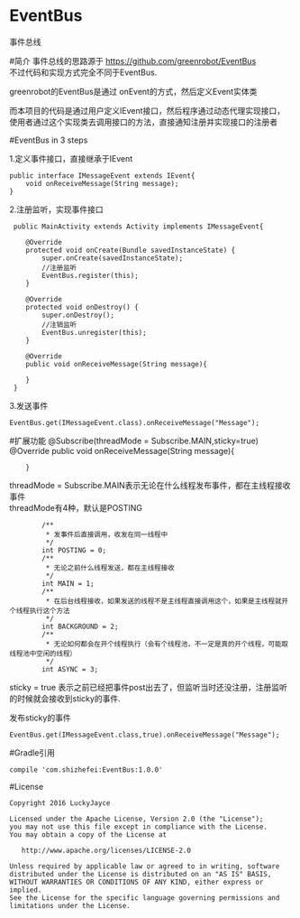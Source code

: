 # EventBus
事件总线

#简介
事件总线的思路源于 https://github.com/greenrobot/EventBus  
不过代码和实现方式完全不同于EventBus.

greenrobot的EventBus是通过 onEvent的方式，然后定义Event实体类  

而本项目的代码是通过用户定义IEvent接口，然后程序通过动态代理实现接口，  使用者通过这个实现类去调用接口的方法，直接通知注册并实现接口的注册者

#EventBus in 3 steps

1.定义事件接口，直接继承于IEvent	

	public interface IMessageEvent extends IEvent{ 
    	void onReceiveMessage(String message);
    }

2.注册监听，实现事件接口

	 public MainActivity extends Activity implements IMessageEvent{

	    @Override
	    protected void onCreate(Bundle savedInstanceState) {
	        super.onCreate(savedInstanceState);
			//注册监听
			EventBus.register(this);
		}

	    @Override
	    protected void onDestroy() {
	        super.onDestroy();
			//注销监听
			EventBus.unregister(this);
	    }

		@Override
		public void onReceiveMessage(String message){
	       
	    }
	 }

3.发送事件

	EventBus.get(IMessageEvent.class).onReceiveMessage("Message");

#扩展功能
        @Subscribe(threadMode = Subscribe.MAIN,sticky=true)
		@Override
		public void onReceiveMessage(String message){
	       
	    }

threadMode = Subscribe.MAIN表示无论在什么线程发布事件，都在主线程接收事件  
threadMode有4种，默认是POSTING    

		    /**
		     * 发事件后直接调用，收发在同一线程中
		     */
		    int POSTING = 0;
		    /**
		     * 无论之前什么线程发送，都在主线程接收
		     */
		    int MAIN = 1;
		    /**
		     * 在后台线程接收，如果发送的线程不是主线程直接调用这个，如果是主线程就开个线程执行这个方法
		     */
		    int BACKGROUND = 2;
		    /**
		     * 无论如何都会在开个线程执行（会有个线程池，不一定是真的开个线程，可能取线程池中空闲的线程）
		     */
		    int ASYNC = 3;
sticky = true 表示之前已经把事件post出去了，但监听当时还没注册，注册监听的时候就会接收到sticky的事件.  
  
发布sticky的事件

	EventBus.get(IMessageEvent.class,true).onReceiveMessage("Message");

#Gradle引用
	
	compile 'com.shizhefei:EventBus:1.0.0'

#License

	Copyright 2016 LuckyJayce
	
	Licensed under the Apache License, Version 2.0 (the "License");
	you may not use this file except in compliance with the License.
	You may obtain a copy of the License at
	
	   http://www.apache.org/licenses/LICENSE-2.0
	
	Unless required by applicable law or agreed to in writing, software
	distributed under the License is distributed on an "AS IS" BASIS,
	WITHOUT WARRANTIES OR CONDITIONS OF ANY KIND, either express or implied.
	See the License for the specific language governing permissions and
	limitations under the License.
